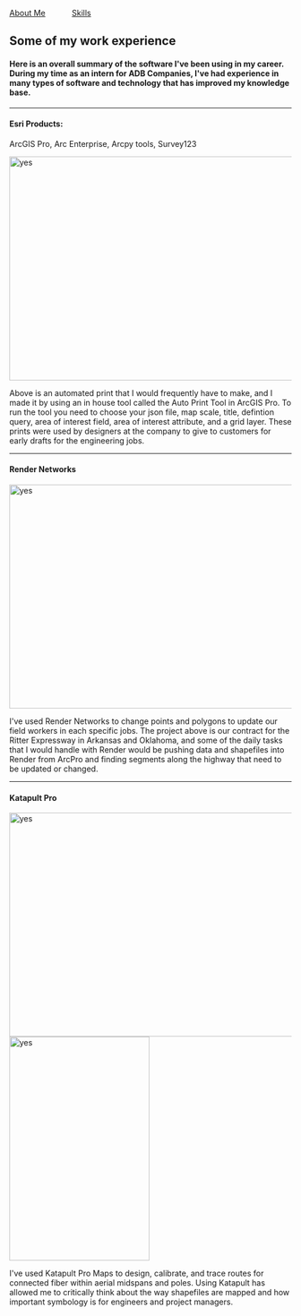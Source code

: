 <!DOCTYPE html>
<html>
    
<p><a href="./AboutMax.md">About Me</a> &nbsp; &nbsp; &nbsp; &nbsp; &nbsp; &nbsp;<a href="./Skills.md">Skills</a></p>
<head>
<h2 id="experience">Some of my work experience</h2>
</head>
    
<h4>Here is an overall summary of the software I've been using in my career. During my time as an intern for ADB Companies, I've had experience in many types of software and technology that has improved my knowledge base.</h4>

<body>
<p>
<hr>
<h4> Esri Products:</h4> 
ArcGIS Pro, Arc Enterprise, Arcpy tools, Survey123
</p>
<img src="https://github.com/max1sing/max1sing/blob/main/print%20tool.png?raw=true" alt="yes" width="700" height="400">
<p>Above is an automated print that I would frequently have to make, and I made it by using an in house tool called the Auto Print Tool in ArcGIS Pro. To run the tool you need to choose your json file, map scale, title,
defintion query, area of interest field, area of interest attribute, and a grid layer. These prints were used by designers at the company to give to customers for early drafts for the engineering jobs.</p>
<hr>
<h4>Render Networks</h4>
<img src="https://github.com/max1sing/max1sing/blob/main/newrender.png?raw=true" alt="yes" width="700" height="400">
<p>I've used Render Networks to change points and polygons to update our field workers in each specific jobs. The project above is our contract for the Ritter Expressway in Arkansas and Oklahoma, 
and some of the daily tasks that I would handle with Render would be pushing data and shapefiles into Render from ArcPro and finding segments along the highway that need to be updated or changed.</p>
<hr>
<h4>Katapult Pro</h4>
<p float="left">
<img src="https://github.com/max1sing/max1sing/blob/main/katapult1.png?raw=true" alt="yes" width="700" height="400" />
<img src="https://github.com/max1sing/max1sing/blob/main/katapult2.png?raw=true" alt="yes" width="250" height="400" /> 
</p>
<p>I've used Katapult Pro Maps to design, calibrate, and trace routes for connected fiber within aerial midspans and poles. Using Katapult has allowed me to critically think about the way shapefiles are mapped
and how important symbology is for engineers and project managers.</p>
</body>  

  
